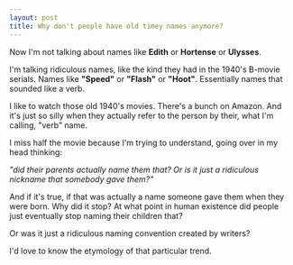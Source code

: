 ```yaml
---
layout: post
title: Why don't people have old timey names anymore?
---
```

Now I'm not talking about names like **Edith** or **Hortense** or **Ulysses**.

I'm talking ridiculous names, like the kind they had in the 1940's B-movie serials. Names like **"Speed"** or **"Flash"** or **"Hoot"**. Essentially names that sounded like a verb.

I like to watch those old 1940's movies. There's a bunch on Amazon. And it's just so silly when they actually refer to the person by their, what I'm calling, "verb" name.

I miss half the movie because I'm trying to understand, going over in my head thinking:

_"did their parents actually name them that? Or is it just a ridiculous nickname that somebody gave them?"_

And if it's true, if that was actually a name someone gave them when they were born. Why did it stop? At what point in human existence did people just eventually stop naming their children that?

Or was it just a ridiculous naming convention created by writers?

I'd love to know the etymology of that particular trend.